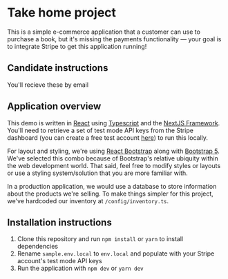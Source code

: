 # Take home project

This is a simple e-commerce application that a customer can use to purchase a book, but it's missing the payments functionality — your goal is to integrate Stripe to get this application running!

## Candidate instructions

You'll recieve these by email

## Application overview

This demo is written in [React](https://reactjs.org/) using [Typescript](https://www.typescriptlang.org/) and the [NextJS Framework](https://nextjs.org/). You'll need to retrieve a set of test mode API keys from the Stripe dashboard (you can create a free test account [here](https://dashboard.stripe.com/register)) to run this locally.

For layout and styling, we're using [React Bootstrap](https://react-bootstrap.github.io/) along with [Bootstrap 5](https://getbootstrap.com/docs/5.0/getting-started/introduction/). We've selected this combo because of Bootstrap's relative ubiquity within the web development world. That said, feel free to modify styles or layouts or use a styling system/solution that you are more familiar with.

In a production application, we would use a database to store information about the products we're selling. To make things simpler for this project, we've hardcoded our inventory at `/config/inventory.ts`.

## Installation instructions

1. Clone this repository and run `npm install` or `yarn` to install dependencies
2. Rename `sample.env.local` to `env.local` and populate with your Stripe account's test mode API keys
3. Run the application with `npm dev` or `yarn dev`
